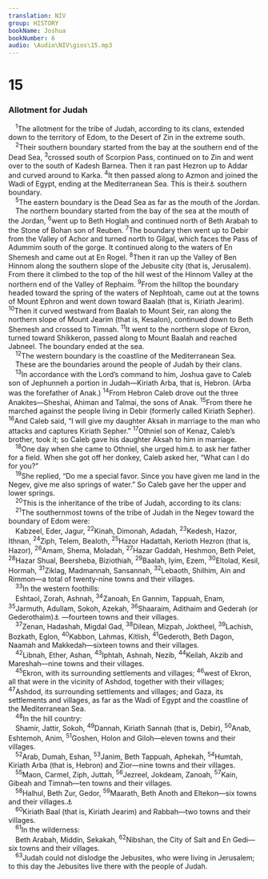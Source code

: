 ```yaml
---
translation: NIV
group: HISTORY
bookName: Joshua 
bookNumber: 6
audio: \Audio\NIV\gios\15.mp3
---
```


<div class="title"><h1>15</h1><h3>Allotment for Judah </h3></div>
<span class="verse gios_15_1"> <sup>1</sup>The allotment for the tribe of Judah, according to its clans, extended down to the territory of Edom, to the Desert of Zin in the extreme south. <br/></span>
<span class="verse gios_15_2"> <sup>2</sup>Their southern boundary started from the bay at the southern end of the Dead Sea, </span>
<span class="verse gios_15_3"><sup>3</sup>crossed south of Scorpion Pass, continued on to Zin and went over to the south of Kadesh Barnea. Then it ran past Hezron up to Addar and curved around to Karka. </span>
<span class="verse gios_15_4"><sup>4</sup>It then passed along to Azmon and joined the Wadi of Egypt, ending at the Mediterranean Sea. This is their<a data-toggle="tooltip" data-placement="bottom" title="Septuagint; Hebrew your">⚓</a> southern boundary. <br/></span>
<span class="verse gios_15_5"> <sup>5</sup>The eastern boundary is the Dead Sea as far as the mouth of the Jordan. <br/> The northern boundary started from the bay of the sea at the mouth of the Jordan, </span>
<span class="verse gios_15_6"><sup>6</sup>went up to Beth Hoglah and continued north of Beth Arabah to the Stone of Bohan son of Reuben. </span>
<span class="verse gios_15_7"><sup>7</sup>The boundary then went up to Debir from the Valley of Achor and turned north to Gilgal, which faces the Pass of Adummim south of the gorge. It continued along to the waters of En Shemesh and came out at En Rogel. </span>
<span class="verse gios_15_8"><sup>8</sup>Then it ran up the Valley of Ben Hinnom along the southern slope of the Jebusite city (that is, Jerusalem). From there it climbed to the top of the hill west of the Hinnom Valley at the northern end of the Valley of Rephaim. </span>
<span class="verse gios_15_9"><sup>9</sup>From the hilltop the boundary headed toward the spring of the waters of Nephtoah, came out at the towns of Mount Ephron and went down toward Baalah (that is, Kiriath Jearim). </span>
<span class="verse gios_15_10"><sup>10</sup>Then it curved westward from Baalah to Mount Seir, ran along the northern slope of Mount Jearim (that is, Kesalon), continued down to Beth Shemesh and crossed to Timnah. </span>
<span class="verse gios_15_11"><sup>11</sup>It went to the northern slope of Ekron, turned toward Shikkeron, passed along to Mount Baalah and reached Jabneel. The boundary ended at the sea. <br/></span>
<span class="verse gios_15_12"> <sup>12</sup>The western boundary is the coastline of the Mediterranean Sea. <br/> These are the boundaries around the people of Judah by their clans. <br/></span>
<span class="verse gios_15_13"> <sup>13</sup>In accordance with the Lord’s command to him, Joshua gave to Caleb son of Jephunneh a portion in Judah—Kiriath Arba, that is, Hebron. (Arba was the forefather of Anak.) </span>
<span class="verse gios_15_14"><sup>14</sup>From Hebron Caleb drove out the three Anakites—Sheshai, Ahiman and Talmai, the sons of Anak. </span>
<span class="verse gios_15_15"><sup>15</sup>From there he marched against the people living in Debir (formerly called Kiriath Sepher). </span>
<span class="verse gios_15_16"><sup>16</sup>And Caleb said, “I will give my daughter Aksah in marriage to the man who attacks and captures Kiriath Sepher.” </span>
<span class="verse gios_15_17"><sup>17</sup>Othniel son of Kenaz, Caleb’s brother, took it; so Caleb gave his daughter Aksah to him in marriage. <br/></span>
<span class="verse gios_15_18"> <sup>18</sup>One day when she came to Othniel, she urged him<a data-toggle="tooltip" data-placement="bottom" title="Hebrew and some Septuagint manuscripts; other Septuagint manuscripts (see also note at Judges 1:14) Othniel, he urged her">⚓</a> to ask her father for a field. When she got off her donkey, Caleb asked her, “What can I do for you?” <br/></span>
<span class="verse gios_15_19"> <sup>19</sup>She replied, “Do me a special favor. Since you have given me land in the Negev, give me also springs of water.” So Caleb gave her the upper and lower springs. <br/></span>
<span class="verse gios_15_20"> <sup>20</sup>This is the inheritance of the tribe of Judah, according to its clans: <br/></span>
<span class="verse gios_15_21"> <sup>21</sup>The southernmost towns of the tribe of Judah in the Negev toward the boundary of Edom were: <br/> Kabzeel, Eder, Jagur, </span>
<span class="verse gios_15_22"><sup>22</sup>Kinah, Dimonah, Adadah, </span>
<span class="verse gios_15_23"><sup>23</sup>Kedesh, Hazor, Ithnan, </span>
<span class="verse gios_15_24"><sup>24</sup>Ziph, Telem, Bealoth, </span>
<span class="verse gios_15_25"><sup>25</sup>Hazor Hadattah, Kerioth Hezron (that is, Hazor), </span>
<span class="verse gios_15_26"><sup>26</sup>Amam, Shema, Moladah, </span>
<span class="verse gios_15_27"><sup>27</sup>Hazar Gaddah, Heshmon, Beth Pelet, </span>
<span class="verse gios_15_28"><sup>28</sup>Hazar Shual, Beersheba, Biziothiah, </span>
<span class="verse gios_15_29"><sup>29</sup>Baalah, Iyim, Ezem, </span>
<span class="verse gios_15_30"><sup>30</sup>Eltolad, Kesil, Hormah, </span>
<span class="verse gios_15_31"><sup>31</sup>Ziklag, Madmannah, Sansannah, </span>
<span class="verse gios_15_32"><sup>32</sup>Lebaoth, Shilhim, Ain and Rimmon—a total of twenty-nine towns and their villages. <br/></span>
<span class="verse gios_15_33"> <sup>33</sup>In the western foothills: <br/> Eshtaol, Zorah, Ashnah, </span>
<span class="verse gios_15_34"><sup>34</sup>Zanoah, En Gannim, Tappuah, Enam, </span>
<span class="verse gios_15_35"><sup>35</sup>Jarmuth, Adullam, Sokoh, Azekah, </span>
<span class="verse gios_15_36"><sup>36</sup>Shaaraim, Adithaim and Gederah (or Gederothaim)<a data-toggle="tooltip" data-placement="bottom" title="Or Gederah and Gederothaim">⚓</a> —fourteen towns and their villages. <br/></span>
<span class="verse gios_15_37"> <sup>37</sup>Zenan, Hadashah, Migdal Gad, </span>
<span class="verse gios_15_38"><sup>38</sup>Dilean, Mizpah, Joktheel, </span>
<span class="verse gios_15_39"><sup>39</sup>Lachish, Bozkath, Eglon, </span>
<span class="verse gios_15_40"><sup>40</sup>Kabbon, Lahmas, Kitlish, </span>
<span class="verse gios_15_41"><sup>41</sup>Gederoth, Beth Dagon, Naamah and Makkedah—sixteen towns and their villages. <br/></span>
<span class="verse gios_15_42"> <sup>42</sup>Libnah, Ether, Ashan, </span>
<span class="verse gios_15_43"><sup>43</sup>Iphtah, Ashnah, Nezib, </span>
<span class="verse gios_15_44"><sup>44</sup>Keilah, Akzib and Mareshah—nine towns and their villages. <br/></span>
<span class="verse gios_15_45"> <sup>45</sup>Ekron, with its surrounding settlements and villages; </span>
<span class="verse gios_15_46"><sup>46</sup>west of Ekron, all that were in the vicinity of Ashdod, together with their villages; </span>
<span class="verse gios_15_47"><sup>47</sup>Ashdod, its surrounding settlements and villages; and Gaza, its settlements and villages, as far as the Wadi of Egypt and the coastline of the Mediterranean Sea. <br/></span>
<span class="verse gios_15_48"> <sup>48</sup>In the hill country: <br/> Shamir, Jattir, Sokoh, </span>
<span class="verse gios_15_49"><sup>49</sup>Dannah, Kiriath Sannah (that is, Debir), </span>
<span class="verse gios_15_50"><sup>50</sup>Anab, Eshtemoh, Anim, </span>
<span class="verse gios_15_51"><sup>51</sup>Goshen, Holon and Giloh—eleven towns and their villages. <br/></span>
<span class="verse gios_15_52"> <sup>52</sup>Arab, Dumah, Eshan, </span>
<span class="verse gios_15_53"><sup>53</sup>Janim, Beth Tappuah, Aphekah, </span>
<span class="verse gios_15_54"><sup>54</sup>Humtah, Kiriath Arba (that is, Hebron) and Zior—nine towns and their villages. <br/></span>
<span class="verse gios_15_55"> <sup>55</sup>Maon, Carmel, Ziph, Juttah, </span>
<span class="verse gios_15_56"><sup>56</sup>Jezreel, Jokdeam, Zanoah, </span>
<span class="verse gios_15_57"><sup>57</sup>Kain, Gibeah and Timnah—ten towns and their villages. <br/></span>
<span class="verse gios_15_58"> <sup>58</sup>Halhul, Beth Zur, Gedor, </span>
<span class="verse gios_15_59"><sup>59</sup>Maarath, Beth Anoth and Eltekon—six towns and their villages.<a data-toggle="tooltip" data-placement="bottom" title="The Septuagint adds another district of eleven towns, including Tekoa and Ephrathah (Bethlehem).">⚓</a><br/></span>
<span class="verse gios_15_60"> <sup>60</sup>Kiriath Baal (that is, Kiriath Jearim) and Rabbah—two towns and their villages. <br/></span>
<span class="verse gios_15_61"> <sup>61</sup>In the wilderness: <br/> Beth Arabah, Middin, Sekakah, </span>
<span class="verse gios_15_62"><sup>62</sup>Nibshan, the City of Salt and En Gedi—six towns and their villages. <br/></span>
<span class="verse gios_15_63"> <sup>63</sup>Judah could not dislodge the Jebusites, who were living in Jerusalem; to this day the Jebusites live there with the people of Judah. <br/></span>
